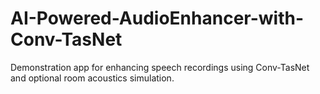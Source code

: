 # AI-Powered-AudioEnhancer-with-Conv-TasNet
Demonstration app for enhancing speech recordings using Conv-TasNet and optional room acoustics simulation.
